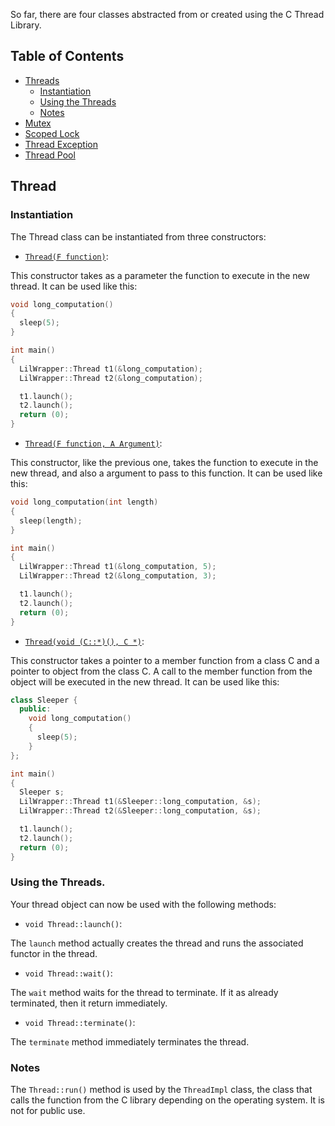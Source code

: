 So far, there are four classes abstracted from or created using the C Thread
Library.

## Table of Contents

* [Threads](#thread)
  * [Instantiation](#instantiation)
  * [Using the Threads](#using-the-threads)
  * [Notes](#notes)
* [Mutex](#mutex)
* [Scoped Lock](#scoped-lock)
* [Thread Exception](#thread-exception)
* [Thread Pool](#thread-pool)

## Thread

### Instantiation

The Thread class can be instantiated from three constructors:

* [`Thread(F function)`][1]:

This constructor takes as a parameter the function to execute in the new
thread. It can be used like this:

```cpp
void long_computation()
{
  sleep(5);
}

int main()
{
  LilWrapper::Thread t1(&long_computation);
  LilWrapper::Thread t2(&long_computation);

  t1.launch();
  t2.launch();
  return (0);
}
```

* [`Thread(F function, A Argument)`][2]:

This constructor, like the previous one, takes the function to execute in the
new thread, and also a argument to pass to this function. It can be used like
this:

```cpp
void long_computation(int length)
{
  sleep(length);
}

int main()
{
  LilWrapper::Thread t1(&long_computation, 5);
  LilWrapper::Thread t2(&long_computation, 3);

  t1.launch();
  t2.launch();
  return (0);
}
```

* [`Thread(void (C::*)(), C *)`][3]:

This constructor takes a pointer to a member function from a class C and a
pointer to object from the class C. A call to the member function from the
object will be executed in the new thread. It can be used like this:

```cpp
class Sleeper {
  public:
    void long_computation()
    {
      sleep(5);
    }
};

int main()
{
  Sleeper s;
  LilWrapper::Thread t1(&Sleeper::long_computation, &s);
  LilWrapper::Thread t2(&Sleeper::long_computation, &s);

  t1.launch();
  t2.launch();
  return (0);
}
```

### Using the Threads.

Your thread object can now be used with the following methods:

* `void Thread::launch()`:

The `launch` method actually creates the thread and runs the associated functor in
the thread.

* `void Thread::wait()`:

The `wait` method waits for the thread to terminate. If it as already terminated,
then it return immediately.

* `void Thread::terminate()`:

The `terminate` method immediately terminates the thread.

### Notes

The `Thread::run()` method is used by the `ThreadImpl` class, the class that calls
the function from the C library depending on the operating system. It is not for
public use.

<!---
The `Thread::run()` should probably be private and the `ThreadImpl` class should
be a friend class of `Thread`.
-->

[1]: https://github.com/aliou/lilwrapper/blob/da84c6b8aff82e19a14b3349fe9bd473ad1e060d/include/Thread/Thread.hpp#L77
[2]: https://github.com/aliou/lilwrapper/blob/da84c6b8aff82e19a14b3349fe9bd473ad1e060d/include/Thread/Thread.hpp#L85
[3]: https://github.com/aliou/lilwrapper/blob/da84c6b8aff82e19a14b3349fe9bd473ad1e060d/include/Thread/Thread.hpp#L94
